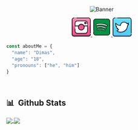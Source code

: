 <p align="center">
  <img src="./src/images/BANNER.png" alt="Banner" />
</p>

<p align="center">
  <a href="https://www.instagram.com/0xviel">
    <img alt="My Instagram" width="50px" src="./src/images/ICON_INSTAGRAM.png" />
  </a>
  <a href="https://open.spotify.com/user/f5fzmoviuy2j6g89t4hdd15qy">
    <img alt="My Spotify" width="50px" src="./src/images/ICON_SPOTIFY.png" />
  </a>
  <a href="https://twitter.com/0xviel">
    <img alt="My Twitter" width="50px" src="./src/images/ICON_TWITTER.png" />
  </a>
</p>

```js
const aboutMe = {
  "name": "Dimas",
  "age": "18",
  "pronouns": ["he", "him"]
}
```

<br />

## 📊 &nbsp;Github Stats
<a href="https://github.com/Nobuyaki/nobuyaki">
  <img align="center" src="https://github-readme-stats-eight-theta.vercel.app/api?username=Nobuyaki&show_icons=true&theme=algolia&include_all_commits=true&count_private=true" />
  <img align="center" src="https://github-readme-stats-eight-theta.vercel.app/api/top-langs/?username=Nobuyaki&layout=compact&langs_count=8&theme=algolia" />
</a>


